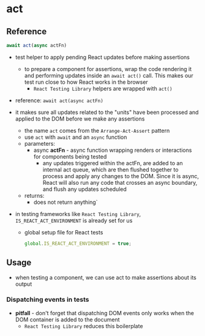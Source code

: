 # act

## Reference

```jsx
await act(async actFn)
```

- test helper to apply pending React updates before making assertions
  - to prepare a component for assertions, wrap the code rendering it and performing updates inside an `await act()` call. This makes our test run close to how React works in the browser
    - `React Testing Library` helpers are wrapped with `act()`
- reference: `await act(async actFn)`
- it makes sure all updates related to the "units" have been processed and applied to the DOM before we make any assertions

  - the name `act` comes from the `Arrange-Act-Assert` pattern
  - use `act` with `await` and an `async` function
  - parameters:
    - async **actFn** - async function wrapping renders or interactions for components being tested
      - any updates triggered within the actFn, are added to an internal act queue, which are then flushed together to process and apply any changes to the DOM. Since it is async, React will also run any code that crosses an async boundary, and flush any updates scheduled
  - returns:
    - does not return anything`

- in testing frameworks like `React Testing Library`, `IS_REACT_ACT_ENVIRONMENT` is already set for us

  - global setup file for React tests

    ```jsx
    global.IS_REACT_ACT_ENVIRONMENT = true;
    ```

## Usage

- when testing a component, we can use act to make assertions about its output

### Dispatching events in tests

- **pitfall** - don't forget that dispatching DOM events only works when the DOM container is added to the document
  - `React Testing Library` reduces this boilerplate
